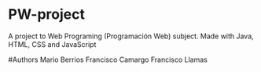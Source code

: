 # PW-project
A project to Web Programing (Programación Web) subject. Made with Java, HTML, CSS and JavaScript

#Authors
Mario Berrios
Francisco Camargo
Francisco Llamas
